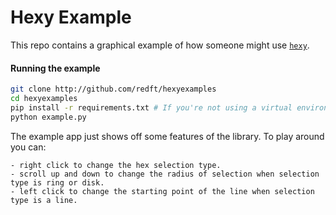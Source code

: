 # Hexy Example

This repo contains a graphical example of how someone might use [`hexy`](https://github.com/redft/hexy).

#### Running the example

```bash
git clone http://github.com/redft/hexyexamples
cd hexyexamples
pip install -r requirements.txt # If you're not using a virtual environment, you might need to use sudo.
python example.py
```

The example app just shows off some features of the library. To play around you can:

```
- right click to change the hex selection type. 
- scroll up and down to change the radius of selection when selection type is ring or disk.
- left click to change the starting point of the line when selection type is a line.
```
